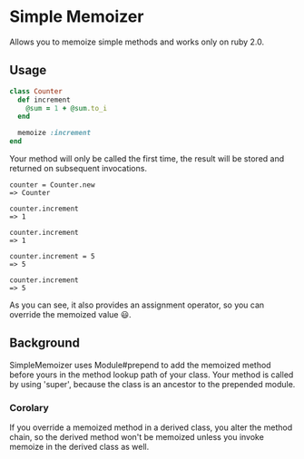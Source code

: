 Simple Memoizer
=====================

Allows you to memoize simple methods and works only on ruby 2.0.

## Usage
```ruby
class Counter
  def increment
    @sum = 1 + @sum.to_i
  end

  memoize :increment
end
```
Your method will only be called the first time, the result will be stored and returned on subsequent invocations.
```irb
counter = Counter.new
=> Counter

counter.increment
=> 1

counter.increment
=> 1

counter.increment = 5
=> 5

counter.increment
=> 5
```
As you can see, it also provides an assignment operator, so you can override the memoized value :smiley:.

## Background
SimpleMemoizer uses Module#prepend to add the memoized method before yours in the method lookup path of your class. Your method is called by using 'super', because the class is an ancestor to the prepended module.

### Corolary
If you override a memoized method in a derived class, you alter the method chain, so the derived method won't be memoized unless you invoke memoize in the derived class as well.
